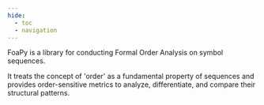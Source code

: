 ```yaml
---
hide:
  - toc
  - navigation
---
```

<style>
h1 {
  display: none;
}
</style>
# FoaPy
FoaPy is a library for conducting Formal Order Analysis on symbol sequences.

It treats the concept of 'order' as a fundamental property of sequences and provides order-sensitive metrics to analyze, differentiate, and compare their structural patterns.

<div id="playground-root"></div>
<script type="module">
  import { mount } from './assets/js/playground.js';
  const helpersCode=`import streamlit as st
import foapy
import numpy as np
from streamlit_sortables import sort_items

if 'characteristics' not in st.session_state:
  st.session_state['characteristics'] = []

if 'sort_mode' not in st.session_state:
  st.session_state['sort_mode'] = None

def set_theme():
  st.markdown('<link rel="stylesheet" href="assets/css/streamlit.css">', unsafe_allow_html=True)

def source_widget(text):
    set_theme()
    source = st.text_area("", text,
      key="source")
    source = source.replace("\\n", " ").lower()
    separator = st.text_input("Split by", " ").lower()

    source = source.split(separator) if separator else list(source)

    if st.session_state.sort_mode == "alphabetically":
      source = sorted(source)
    elif st.session_state.sort_mode == "random":
      rng = np.random.default_rng(st.session_state['random_seed'])
      source = list(rng.permutation(source))

    return source

def capitalize(value):
  return value.title()

def saveRandomOrderSeed():
  if st.session_state.sort_mode == "random":
    rng = np.random.default_rng()
    seeds = rng.integers(2^32, size=1)
    st.session_state['random_seed'] = seeds[0]

def sort_modes_widget():
  if len(st.session_state['characteristics']):
    with st.popover(":material/stat_3: Drag and drop to change the order or use this modes", use_container_width=True):
      st.segmented_control("", options=["alphabetically", "random"], key="sort_mode", format_func=capitalize, on_change=saveRandomOrderSeed)

def ordered(value):
  sequence = sort_items(value)
  sort_modes_widget()
  return sequence

def palette(seq):
  import numpy as np
  import seaborn as sns

  power = len(seq)
  palette = "husl" if power > 20 else "tab20"
  return np.asarray(
    sns.color_palette(palette, power).as_hex()
  )

def display(seq, colors):
  from streamlit_extras.tags import tagger_component
  set_theme()

  if len(seq) != len(colors):
    tagger_component("", seq, list(colors[seq]))
  else:
    tagger_component("", seq, list(colors))

def array2image(seq, colors):
  import io
  import base64
  import numpy as np
  from skimage.transform import rescale
  from PIL import Image

  # Create a 1D image from the colors array
  colors_array = np.array(
    [
      tuple(
        int(c.lstrip('#')[i:i+2], 16) for i in (0, 2, 4)
      ) for c in colors[seq]
    ]
  )

  colors_array = colors_array.reshape(1, len(colors[seq]), 3)
  colors_array = rescale(colors_array, [25, 5, 1], order=0)

  # Convert to base64
  buffered = io.BytesIO()
  img = Image.fromarray(np.uint8(colors_array))
  img.save(buffered, format="PNG")
  img_str = base64.b64encode(buffered.getvalue()).decode()
  return f"data:image/png;base64,{img_str}"

column_config = {
  "order": None,
  "img": st.column_config.ImageColumn(
    "Order",
    help="Order",
    width="medium"
  ),
  "arithmetic mean": st.column_config.NumberColumn(
    "Δa",
    help="Arithmetic mean",
  ),
  "geometric mean": st.column_config.NumberColumn(
    "Δg",
    help="Geometric mean",
  ),
  "average remotness": st.column_config.NumberColumn(
    "g",
    help="Average remotness",
  ),
  "depth": st.column_config.NumberColumn(
    "G",
    help="Depth",
  ),
  "identifying information": st.column_config.NumberColumn(
    "H",
    help="Identifying informations / Entropy",
  ),
  "descriptive information": st.column_config.NumberColumn(
    "D",
    help="Descriptive information",
  ),
  "regularity": st.column_config.NumberColumn(
    "r",
    help="Regularity",
  ),
  "uniformity": st.column_config.NumberColumn(
    "u",
    help="Uniformity",
  )
}

def store_data(item):
  import pandas as pd

  def form_callback(data):
    first_time = len(st.session_state['characteristics']) == 0
    for item in st.session_state['characteristics']:
      if item["img"] == data["img"]:
        return
    st.session_state['characteristics'].append(data)
    if first_time:
      st.balloons()

  df = pd.DataFrame([item])

  st.dataframe(df,
    column_config=column_config,
    use_container_width=True,
    hide_index=True,
    key="current"
  )

  st.button("Add to chart",
    help="Add measures to chart",
    on_click=form_callback,
    args=(item,),
    type="secondary",
    use_container_width=True
  )
  if len(st.session_state['characteristics']):
    st.info("Now change the order and see the difference",  icon=":material/stat_3:")

def display_data(current):
  import altair as alt
  import pandas as pd

  if not st.session_state.characteristics:
    return

  data = st.session_state.characteristics if st.session_state.characteristics else [current]

  df = pd.DataFrame(data)

  df_chart = pd.DataFrame([current] + st.session_state.characteristics)

  chart, table = st.tabs(["Chart", "Data"])

  with table:
    st.dataframe(df,
      column_config=column_config,
      use_container_width=True,
      hide_index=True
    )

  options = list(current.keys())[1:]

  def options_format_callback(option):
    if column_config[option]:
      data = column_config[option]
      return f"{data['label']} ({data['help']})"
    return option.title()

  with chart:
    with st.popover("axis", use_container_width=True):
      x = st.selectbox(
          "X",
          key="x",
          index=0,
          options=options,
          format_func=options_format_callback
      )
      y = st.selectbox(
          "Y",
          key="y",
          index=1,
          options=options[1:],
          format_func=options_format_callback
      )

    if x == "order":
      x_encode = alt.X(x, type="ordinal")
      x_order_encode = alt.X(x, type="ordinal", axis=alt.Axis(labelExpr=""))
    else:
      x_encode = x
      x_order_encode = alt.X(x, type="ordinal", axis=alt.Axis(labelExpr=""))
    c = (
       alt.Chart(df_chart)
       .mark_line(point = True)
       .encode(
         x=x_encode,
         y=alt.Y(y, type="quantitative"),
       )
       +
       alt.Chart(df_chart)
       .mark_image(height=10)
       .transform_calculate(y, "-.4")
       .encode(
         x=x_order_encode,
         y=alt.Y(y, type="quantitative", scale=alt.Scale(domain=[0, 10])),
         url=alt.Url("img", type="nominal"),
         tooltip=alt.Tooltip("order"),
       )
    )

    st.altair_chart(c, use_container_width=True)

def draw_chart(item):
  store_data(item)
  display_data(item)
`;

  const code=`import streamlit as st
import foapy
import numpy as np
from helpers import array2image, palette, display
from helpers import draw_chart, ordered, source_widget

'''
### Formal Order Analysis decomposes
'''

with st.popover("__a sequence__", use_container_width=True):
    source = source_widget(
"""Peter Piper picked a peck of pickled peppers
A peck of pickled peppers Peter Piper picked
If Peter Piper picked a peck of pickled peppers
Where's the peck of pickled peppers Peter Piper picked"""
)

sequence = ordered(source)

'into'

order, alphabet = foapy.order(
  sequence, return_alphabet=True
)
orderCongeneric = foapy.ma.order(np.asarray(sequence))

colors = palette(alphabet)

'''### alphabet'''
display(alphabet, colors)
'and'
'''### order'''
display(order, colors)

'''
### and provides various order-sensitive measures
'''
intervals = foapy.intervals(
  order, foapy.binding.start, foapy.mode.cycle
)
intervalsCongeneric = foapy.ma.intervals(
  orderCongeneric, foapy.binding.start, foapy.mode.cycle
)

current = {
  "img": array2image(order, colors),
  "order": np.array2string(order),
  "arithmetic mean": foapy.characteristics.arithmetic_mean(intervals),
  "geometric mean": foapy.characteristics.geometric_mean(intervals),
  "average remotness": foapy.characteristics.average_remoteness(intervals),
  "depth": foapy.characteristics.depth(intervals),
  "identifying information": foapy.characteristics.identifying_information(intervalsCongeneric),
  "descriptive information": foapy.characteristics.descriptive_information(intervalsCongeneric),
  "regularity": foapy.characteristics.regularity(intervalsCongeneric),
  "uniformity": foapy.characteristics.uniformity(intervalsCongeneric),
}

draw_chart(current)




`

      // The library is available as ReactStlitePlayground
      mount({
        initialCode: code,
        files: {
          "helpers.py": helpersCode,
        },
        requirements: [
          "https://intervals-mining-lab.github.io/foapy/streamlit-frontpage/assets/streamlit_sortables-0.3.1-py3-none-any.whl",
          "foapy",
          "pandas",
          "streamlit-extras==0.6.0",
          "seaborn",
          "scikit-image"
        ],
      },
      document.getElementById("playground-root")
      );
</script>
